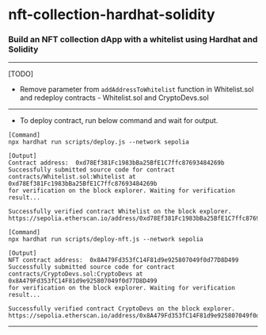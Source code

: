# nft-collection-hardhat-solidity

### Build an NFT collection dApp with a whitelist using Hardhat and Solidity

---

[TODO]

- Remove parameter from `addAddressToWhitelist` function in Whitelist.sol and redeploy contracts - Whitelist.sol and CryptoDevs.sol

---

- To deploy contract, run below command and wait for output.

```
[Command]
npx hardhat run scripts/deploy.js --network sepolia

[Output]
Contract address:  0xd78Ef381Fc1983bBa25BfE1C7ffc87693484269b
Successfully submitted source code for contract
contracts/Whitelist.sol:Whitelist at 0xd78Ef381Fc1983bBa25BfE1C7ffc87693484269b
for verification on the block explorer. Waiting for verification result...

Successfully verified contract Whitelist on the block explorer.
https://sepolia.etherscan.io/address/0xd78Ef381Fc1983bBa25BfE1C7ffc87693484269b#code
```

```
[Command]
npx hardhat run scripts/deploy-nft.js --network sepolia

[Output]
NFT contract address:  0x8A479Fd353fC14F81d9e925807049f0d77D8D499
Successfully submitted source code for contract
contracts/CryptoDevs.sol:CryptoDevs at 0x8A479Fd353fC14F81d9e925807049f0d77D8D499
for verification on the block explorer. Waiting for verification result...

Successfully verified contract CryptoDevs on the block explorer.
https://sepolia.etherscan.io/address/0x8A479Fd353fC14F81d9e925807049f0d77D8D499#code
```

---
